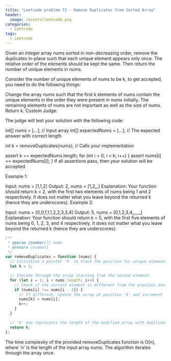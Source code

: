 ```yaml
---
title: "Leetcode problem 72 - Remove Duplicates from Sorted Array"
header:
  image: /assets/leetcode.png
categories:
  - Leetcode
tags:
  - Leetcode
---
```


Given an integer array nums sorted in non-decreasing order, remove the duplicates in-place such that each unique element appears only once. The relative order of the elements should be kept the same. Then return the number of unique elements in nums.

Consider the number of unique elements of nums to be k, to get accepted, you need to do the following things:

Change the array nums such that the first k elements of nums contain the unique elements in the order they were present in nums initially. The remaining elements of nums are not important as well as the size of nums.
Return k.
Custom Judge:

The judge will test your solution with the following code:

int[] nums = [...]; // Input array
int[] expectedNums = [...]; // The expected answer with correct length

int k = removeDuplicates(nums); // Calls your implementation

assert k == expectedNums.length;
for (int i = 0; i < k; i++) {
assert nums[i] == expectedNums[i];
}
If all assertions pass, then your solution will be accepted.

Example 1:

Input: nums = [1,1,2]
Output: 2, nums = [1,2,_]
Explanation: Your function should return k = 2, with the first two elements of nums being 1 and 2 respectively.
It does not matter what you leave beyond the returned k (hence they are underscores).
Example 2:

Input: nums = [0,0,1,1,1,2,2,3,3,4]
Output: 5, nums = [0,1,2,3,4,_,_,_,_,_]
Explanation: Your function should return k = 5, with the first five elements of nums being 0, 1, 2, 3, and 4 respectively.
It does not matter what you leave beyond the returned k (hence they are underscores).

```js
/**
 * @param {number[]} nums
 * @return {number}
 */
var removeDuplicates = function (nums) {
  // Initialize a pointer 'k' to track the position for unique elements.
  let k = 1;

  // Iterate through the array starting from the second element.
  for (let i = 1; i < nums.length; i++) {
    // Check if the current element is different from the previous one.
    if (nums[i] !== nums[i - 1]) {
      // If different, update the array at position 'k' and increment 'k'.
      nums[k] = nums[i];
      k++;
    }
  }

  // 'k' now represents the length of the modified array with duplicates removed.
  return k;
};
```

The time complexity of the provided removeDuplicates function is O(n), where 'n' is the length of the input array nums. The algorithm iterates through the array once.
